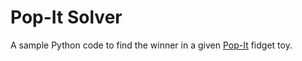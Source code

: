 # Pop-It Solver

A sample Python code to find the winner in a given [Pop-It](https://en.wikipedia.org/wiki/Pop_it) fidget toy.

